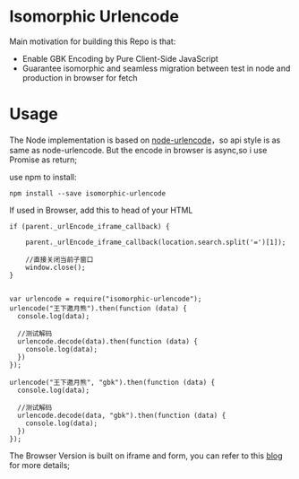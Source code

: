# Isomorphic Urlencode

Main motivation for building this Repo is that:
- Enable GBK Encoding by Pure Client-Side JavaScript
- Guarantee isomorphic and seamless migration between test in node and production in browser for fetch

# Usage

The Node implementation is based on [node-urlencode](https://www.npmjs.com/package/urlencode)，so api style is as same as node-urlencode. But the encode in browser is async,so i use Promise as return;

use npm to install:
```
npm install --save isomorphic-urlencode
```

If used in Browser, add this to head of your HTML
```
if (parent._urlEncode_iframe_callback) {

    parent._urlEncode_iframe_callback(location.search.split('=')[1]);

    //直接关闭当前子窗口
    window.close();
}
```

```

var urlencode = require("isomorphic-urlencode");
urlencode("王下邀月熊").then(function (data) {
  console.log(data);

  //测试解码
  urlencode.decode(data).then(function (data) {
    console.log(data);
  })
});

urlencode("王下邀月熊", "gbk").then(function (data) {
  console.log(data);

  //测试解码
  urlencode.decode(data, "gbk").then(function (data) {
    console.log(data);
  })
});
```

The Browser Version is built on iframe and form, you can refer to this [blog](https://github.com/wxyyxc1992/Web-Frontend-Introduction-And-Best-Practices/blob/master/dom/network/HTTPClient/DOM-URLEncode.md) for more details;